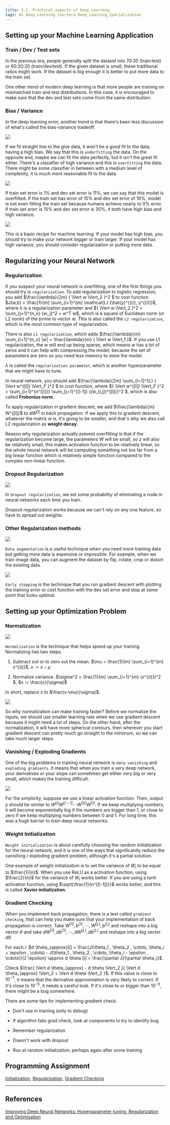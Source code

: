 ```yaml
---
title: 2-1. Practical aspects of Deep Learning
tags: AI Deep_Learning Coursera Deep_Learning_Specialization
---
```


## Setting up your Machine Learning Application

### Train / Dev / Test sets

In the previous era, people generally split the dataset into 70:30 (train:test) or 60:20:20 (train/dev/test). If the given dataset 
is small, these traditional ratios might work. If the dataset is big enough it is better to put more data to the train set.

One other trend of modern deep learning is that more people are training on mismatched train and test distributions. In this 
case, it is encouraged to make sure that the dev and test sets come from the same distribution.

### Bias / Variance

In the deep learning error, another trend is that there's been less discussion of what's called the bias-variance tradeoff. 

![](https://raw.githubusercontent.com/evfox9/blog/master/deeplearning/dl2101.png)

If we fit straight line to the give data, it won't be a good fit to the data, having a high bias. We say that this is `underfitting` 
the data. On the opposite end, maybe we can fit the data perfectly, but it isn't the great fit either. There's a classifier 
of high variance and this is `overfitting` the data. There might be some classifier in between with a medium level of complexity, 
it is much more reasonable fit to the data.

![](https://raw.githubusercontent.com/evfox9/blog/master/deeplearning/dl2102.png)

If train set error is 1% and dev set error is 11%, we can say that this model is overfitted. If the train set has error of 15% 
and dev set error of 16%, model is not even fitting the train set because humans achieve nearly to 0% error. If train set erorr 
is 15% and dev set error is 30%, it both have high bias and high variance. 

![](https://raw.githubusercontent.com/evfox9/blog/master/deeplearning/dl2103.png)

This is a basic recipe for machine learning. If your model has high bias, you should try to make your network bigger or train 
larger. If your model has high variance, you should consider regularization or putting more data.

## Regularizing your Neural Network

### Regularization

If you suspect your neural network is overfitting, one of the first things you should try is `regularization`. To add regularization 
to logistic regression, you add $\frac{\lambda}{2m} { \Vert w \Vert_2 }^2 $ to cost function $J(w,b) = \frac{1}{m} \sum_{i=1}^{m} 
\mathcal{L} (\hat{y}^{(i)}, y^{(i)})$, where $\lambda$ is a regularization parameter and ${ \Vert w \Vert_2 }^2 = \sum_{j=1}^{n_x} {w_j}^2 = w^T w$, 
which is a square of Euclidean norm (or L2 norm) of the prime to vector $w$. This is also called the `L2 regularization`, which 
is the most common type of regularization. 

There is also `L1 regularization`, which adds $\frac{\lambda}{m} \sum_{i=1}^{n_x} |w| = 
\frac{\lambda}{m} { \Vert w \Vert_1 }$. If you use L1 regularization, the $w$ will end up being sparse, which means $w$ has 
a lot of zeros and it can help with compressing the model, because the set of parameters are zero so you need less memory to 
store the model.

$\lambda$ is called the `regularization parameter`, which is another hyperparameter that we might have to tune. 

In neural network, you should add $\frac{\lambda}{2m} \sum_{l=1}^{L} { \Vert w^{[l]} \Vert_F }^2 $ to cost function, where ${ \Vert w^{[l]} \Vert_F }^2 = 
\sum_{i=1}^{n^{[l]}} \sum_{j=1}^{[l-1]} {(w_{i,j})^{[l]}}^2 $, which is also called **Frobenius norm**. 

To apply regularization in gradient descent, we add $\frac{\lambda}{m} W^{[l]}$ to $d W^{[l]}$ in back propagation. If we apply 
this to gradient descent, whatever the matrix $w$ is, it's going to be smaller, and that's why we also call L2 regularization 
as **weight decay**.

Reason why regularization actually prevent overfitting is that if the regularization become large, the parameters $W$ will be small, 
so $z$ will also be relatively small, this makes activation function to be relatively linear, so the whole neural network will be 
computing something not too far from a big linear function which is relatively simple function compared to the complex non-linear 
function.

### Dropout Regularization

![](https://raw.githubusercontent.com/evfox9/blog/master/deeplearning/dl2104.png)

In `dropout regularization`, we set some probability of eliminating a node in neural networks each time you train. 

Dropout regularization works because we can't rely on any one feature, so have to spread out weights.

### Other Regularization methods

![](https://raw.githubusercontent.com/evfox9/blog/master/deeplearning/dl2105.png)

`Data augmentation` is a useful technique when you need more training data but getting more data is expensive or impossible. 
For example, when we train image data, you can augment the dataset by flip, rotate, crop or distort the existing data.

![](https://raw.githubusercontent.com/evfox9/blog/master/deeplearning/dl2106.png)

`Early stopping` is the technique that you run gradient descent with plotting the training error or cost function with the 
dev set error and stop at some point that looks optimal.

## Setting up your Optimization Problem

### Normalization

![](https://raw.githubusercontent.com/evfox9/blog/master/deeplearning/dl2107.png)

`Normalization` is the technique that helps speed up your training. Normalizing has two steps. 

1) Subtract out or to zero out the mean. $\mu = \frac{1}{m} \sum_{i=1}^{m} x^{(i)}$, $x := x - \mu$

2) Normalize variance. $\sigma^2 = \frac{1}{m} \sum_{i=1}^{m} (x^{(i)})^2 $, $x := \frac{x}{\sigma}$

In short, replace $x$ to $\frac{x-\mu}{\sigma}$.


![](https://raw.githubusercontent.com/evfox9/blog/master/deeplearning/dl2108.png)

So why normalization can make training faster? Before we normalize the inputs, we should use smaller learning rate when 
we use gradient descent because it might need a lot of steps. On the other hand, after the normalization, it will have more 
spherical contours, then wherever you start gradient descent can pretty much go straight to the minimum, so we can take much 
larger steps.

### Vanishing / Exploding Gradients
One of the big problems in training neural network is `data vanishing` and `exploding gradients`. It means that when you train 
a very deep network, your derivatives or your slope can sometimes get either very big or very small, which makes the training 
difficult. 

![](https://raw.githubusercontent.com/evfox9/blog/master/deeplearning/dl2109.png)

For the simplicity, suppose we use a linear activation function. Then, output $y$ should be similar to $W^{[l]} W^{[l-1]} \cdots 
W^{[2]} W^{[1]}$. If we keep multiplying numbers, it will become exponentially big if the numbers are bigger than $1$, or close 
to zero if we keep multiplying numbers between $0$ and $1$. For long time, this was a hugh barrier to train deep neural 
networks.

### Weight Initialization
`Weight initialization` is about carefully choosing the random initialization for the neural network, and it is one of the 
ways that significantly reduce the vanishing / exploding gradient problem, although it's a partial solution.

One example of weight initialization is to set the variance of $W_i$ to be equal to $\frac{1}{n}$. When you use ReLU as a 
activation function, using $\frac{2}{n}$ for the variance of $W_i$ works better. If you are using a tanh activation function,
using $\sqrt{\frac{1}{n^{[l-1]}}}$ works better, and this is called **Xavier initialization**.

### Gradient Checking

When you implement back propagation, there is a test called `gradient checking`, that can help you make sure that your implementation 
of back propagation is correct. Take $W^{[1]}, b^{[1]}, \cdots , W^{[L]}, b^{[L]}$ and reshape into a big vector $\theta$ and 
take $d W^{[1]}, d b^{[1]}, \cdots , d W^{[L]}, d b^{[L]}$ and reshape into a big vector $d \theta$. 

For each $i$: $d \theta_{approx}[i] = \frac{J(\theta_1 , \theta_2 , \cdots, \theta_i + \epsilon , \cdots) - J(\theta_1 , 
\theta_2 , \cdots, \theta_i - \epsilon , \cdots)}{2 \epsilon} \approx d \theta [i] = \frac{\partial J}{\partial \theta_i}$.

Check $\frac{ \Vert d \theta_{approx} - d \theta \Vert_2 }{ \Vert d \theta_{approx} \Vert_2 + \Vert d \theta \Vert_2 }$. 
If this value is close to $10^{-7}$, it means that the derivative approximation is very likely to correct. If it's close to 
$10^{-5}$, it needs a careful look. If it's close to or bigger than $10^{-3}$, there might be a bug somewhere. 

There are some tips for implementing gradient check.

- Don't use in training (only to debug)

- If algorithm fails grad check, look at components to try to identify bug

- Remember regularization

- Doesn't work with dropout

- Run at random initialization; perhaps again after some training

## Programming Assignment

[Initialization](https://github.com/evfox9/Coursera/blob/master/Deep_Learning/Improving_Neural_Networks/Initialization.ipynb), 
[Regularization](https://github.com/evfox9/Coursera/blob/master/Deep_Learning/Improving_Neural_Networks/Regularization.ipynb), 
[Gradient Checking](https://github.com/evfox9/Coursera/blob/master/Deep_Learning/Improving_Neural_Networks/Gradient_Checking.ipynb)

---
## References

[Improving Deep Neural Networks: Hyperparameter tuning, Regularization and Optimization](https://www.coursera.org/learn/deep-neural-network)
